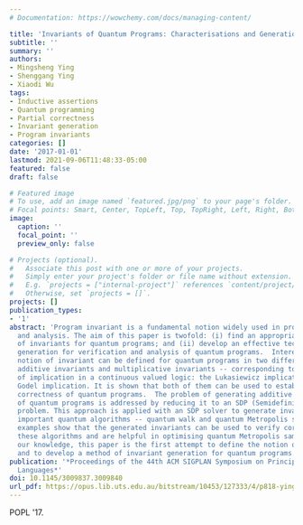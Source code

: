 ```yaml
---
# Documentation: https://wowchemy.com/docs/managing-content/

title: 'Invariants of Quantum Programs: Characterisations and Generation'
subtitle: ''
summary: ''
authors:
- Mingsheng Ying
- Shenggang Ying
- Xiaodi Wu
tags:
- Inductive assertions
- Quantum programming
- Partial correctness
- Invariant generation
- Program invariants
categories: []
date: '2017-01-01'
lastmod: 2021-09-06T11:48:33-05:00
featured: false
draft: false

# Featured image
# To use, add an image named `featured.jpg/png` to your page's folder.
# Focal points: Smart, Center, TopLeft, Top, TopRight, Left, Right, BottomLeft, Bottom, BottomRight.
image:
  caption: ''
  focal_point: ''
  preview_only: false

# Projects (optional).
#   Associate this post with one or more of your projects.
#   Simply enter your project's folder or file name without extension.
#   E.g. `projects = ["internal-project"]` references `content/project/deep-learning/index.md`.
#   Otherwise, set `projects = []`.
projects: []
publication_types:
- '1'
abstract: 'Program invariant is a fundamental notion widely used in program verification
  and analysis. The aim of this paper is twofold: (i) find an appropriate definition
  of invariants for quantum programs; and (ii) develop an effective technique of invariant
  generation for verification and analysis of quantum programs.  Interestingly, the
  notion of invariant can be defined for quantum programs in two different ways --
  additive invariants and multiplicative invariants -- corresponding to two interpretations
  of implication in a continuous valued logic: the Lukasiewicz implication and the
  Godel implication. It is shown that both of them can be used to establish partial
  correctness of quantum programs.  The problem of generating additive invariants
  of quantum programs is addressed by reducing it to an SDP (Semidefinite Programming)
  problem. This approach is applied with an SDP solver to generate invariants of two
  important quantum algorithms -- quantum walk and quantum Metropolis sampling. Our
  examples show that the generated invariants can be used to verify correctness of
  these algorithms and are helpful in optimising quantum Metropolis sampling.  To
  our knowledge, this paper is the first attempt to define the notion of invariant
  and to develop a method of invariant generation for quantum programs.'
publication: '*Proceedings of the 44th ACM SIGPLAN Symposium on Principles of Programming
  Languages*'
doi: 10.1145/3009837.3009840
url_pdf: https://opus.lib.uts.edu.au/bitstream/10453/127333/4/p818-ying.pdf
---
```

POPL '17. 